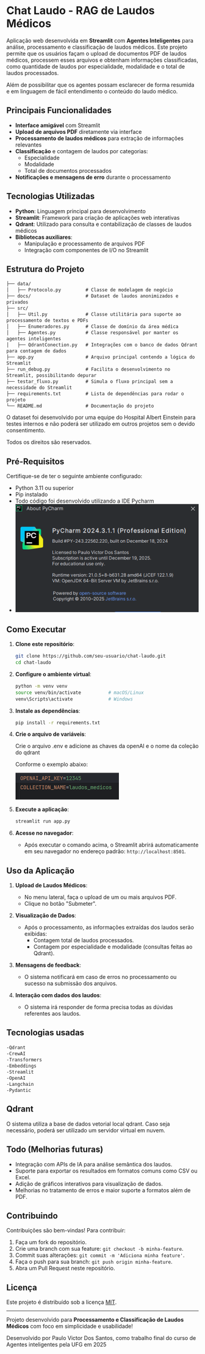 # Chat Laudo - RAG de Laudos Médicos

Aplicação web desenvolvida em **Streamlit** com **Agentes Inteligentes** para análise, processamento e classificação de laudos médicos. Este projeto permite que os usuários façam o upload de documentos PDF de laudos médicos, processem esses arquivos e obtenham informações classificadas, como quantidade de laudos por especialidade, modalidade e o total de laudos processados.

Além de possibilitar que os agentes possam esclarecer de forma resumida e em linguagem de fácil entendimento o conteúdo do laudo médico.

## Principais Funcionalidades

- **Interface amigável** com Streamlit
- **Upload de arquivos PDF** diretamente via interface
- **Processamento de laudos médicos** para extração de informações relevantes
- **Classificação** e contagem de laudos por categorias:
  - Especialidade
  - Modalidade
  - Total de documentos processados
- **Notificações e mensagens de erro** durante o processamento

## Tecnologias Utilizadas

- **Python**: Linguagem principal para desenvolvimento
- **Streamlit**: Framework para criação de aplicações web interativas
- **Qdrant**: Utilizado para consulta e contabilização de classes de laudos médicos
- **Bibliotecas auxiliares**:
  - Manipulação e processamento de arquivos PDF
  - Integração com componentes de I/O no Streamlit

## Estrutura do Projeto

```plaintext
├── data/
│   ├── Protocolo.py         # Classe de modelagem de negócio
├── docs/                    # Dataset de laudos anonimizados e privados
├── src/
│   ├── Util.py              # Classe utilitária para suporte ao processamento de textos e PDFs
│   ├── Enumeradores.py      # Classe de domínio da área médica
│   ├── Agentes.py           # Classe responsável por manter os agentes inteligentes
│   ├── QdrantConection.py   # Integrações com o banco de dados Qdrant para contagem de dados
├── app.py                   # Arquivo principal contendo a lógica do Streamlit
├── run_debug.py             # Facilita o desenvolvimento no Streamlit, possibilitando depurar
├── testar_fluxo.py          # Simula o fluxo principal sem a necessidade do Streamlit
├── requirements.txt         # Lista de dependências para rodar o projeto
└── README.md                # Documentação do projeto
```

O dataset foi desenvolvido por uma equipe do Hospital Albert Einstein para testes internos e não poderá ser utilizado
em outros projetos sem o devido consentimento. 

Todos os direitos são reservados.

## Pré-Requisitos

Certifique-se de ter o seguinte ambiente configurado:

- Python 3.11 ou superior
- Pip instalado
- Todo código foi desenvolvido utilizando a IDE Pycharm
- ![img_1.png](img_1.png)

## Como Executar

1. **Clone este repositório**:
   ```bash
   git clone https://github.com/seu-usuario/chat-laudo.git
   cd chat-laudo
   ```

2. **Configure o ambiente virtual**:
   ```bash
   python -m venv venv
   source venv/bin/activate          # macOS/Linux
   venv\Scripts\activate             # Windows
   ```

3. **Instale as dependências**:
   ```bash
   pip install -r requirements.txt
   ```
   
4. **Crie o arquivo de variáveis**:
   
    Crie o arquivo .env e adicione as chaves da openAI e o nome da coleção do qdrant

    Conforme o exemplo abaixo:

   ![img.png](img.png)

5. **Execute a aplicação**:
   ```bash
   streamlit run app.py
   ```

5. **Acesse no navegador**:
   - Após executar o comando acima, o Streamlit abrirá automaticamente em seu navegador no endereço padrão: `http://localhost:8501`.

## Uso da Aplicação

1. **Upload de Laudos Médicos**:
   - No menu lateral, faça o upload de um ou mais arquivos PDF.
   - Clique no botão "Submeter".

2. **Visualização de Dados**:
   - Após o processamento, as informações extraídas dos laudos serão exibidas:
     - Contagem total de laudos processados.
     - Contagem por especialidade e modalidade (consultas feitas ao Qdrant).

3. **Mensagens de feedback**:
   - O sistema notificará em caso de erros no processamento ou sucesso na submissão dos arquivos.
   
4. **Interação com dados dos laudos**:
   - O sistema irá responder de forma precisa todas as dúvidas referentes aos laudos.


## Tecnologias usadas

    -Qdrant
    -CrewAI
    -Transformers
    -Embeddings
    -Streamlit
    -OpenAI
    -Langchain
    -Pydantic



## Qdrant

O sistema utiliza a base de dados vetorial local qdrant.
Caso seja necessário, poderá ser utilizado um servidor virtual em nuvem.


## Todo (Melhorias futuras)

- Integração com APIs de IA para análise semântica dos laudos.
- Suporte para exportar os resultados em formatos comuns como CSV ou Excel.
- Adição de gráficos interativos para visualização de dados.
- Melhorias no tratamento de erros e maior suporte a formatos além de PDF.

## Contribuindo

Contribuições são bem-vindas! Para contribuir:

1. Faça um fork do repositório.
2. Crie uma branch com sua feature: `git checkout -b minha-feature`.
3. Commit suas alterações: `git commit -m 'Adiciona minha feature'`.
4. Faça o push para sua branch: `git push origin minha-feature`.
5. Abra um Pull Request neste repositório.

## Licença

Este projeto é distribuído sob a licença [MIT](https://opensource.org/licenses/MIT).

---

Projeto desenvolvido para **Processamento e Classificação de Laudos Médicos** com foco em simplicidade e usabilidade!

Desenvolvido por Paulo Victor Dos Santos, como trabalho final do curso de Agentes inteligentes pela UFG em 2025


